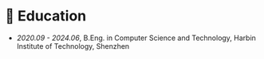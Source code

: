 # 📖 Education
- *2020.09 - 2024.06*, B.Eng. in Computer Science and Technology, Harbin Institute of Technology, Shenzhen

